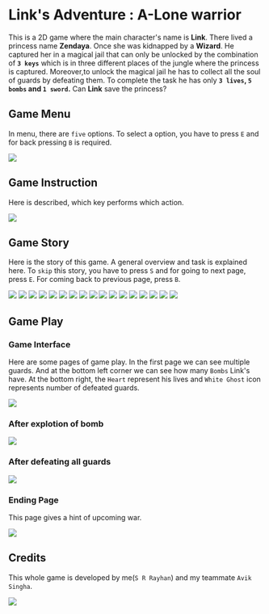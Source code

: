# Link's Adventure : A-Lone warrior

This is a 2D game where the main character's name is <b>Link</b>. There lived a princess name <b>Zendaya</b>. Once she was kidnapped by a <b>Wizard</b>. He captured her in a magical jail that can only be unlocked by the combination of <b>`3 keys`</b> which is in three different places of the jungle where the princess is captured. Moreover,to unlock the magical jail he has to collect all the soul of guards by defeating them. To complete the task he has only <b>`3 lives`, `5 bombs` and `1 sword`.</b> Can <b>Link</b> save the princess? 


## Game Menu 
In menu, there are `five` options. To select a option, you have to press `E` and for back pressing `B` is required.        

<img src="./Interface/MenuPage.png">   


## Game Instruction
Here is described, which key performs which action.         
 
<img src="./Interface/InstructionPage.png">



## Game Story

Here is the story of this game. A general overview and task is explained here. To `skip` this story, you have to press `S` and for going to next page, press `E`. For coming back to previous page, press `B`.       

<img src="./Interface/Story1.png">
<img src="./Interface/Story2.png">
<img src="./Interface/Story3.png">
<img src="./Interface/Story4.png">
<img src="./Interface/Story5.png">
<img src="./Interface/Story6.png">
<img src="./Interface/Story7.png">
<img src="./Interface/Story8.png">
<img src="./Interface/Story9.png">
<img src="./Interface/Story10.png">
<img src="./Interface/Story11.png">
<img src="./Interface/Story12.png">
<img src="./Interface/Story13.png">
<img src="./Interface/Story14.png">
<img src="./Interface/Story15.png">
<img src="./Interface/Story16.png">
<img src="./Interface/Story17.png">


## Game Play


### Game Interface     

Here are some pages of game play. In the first page we can see multiple guards. And at the bottom left corner we can see how many `Bombs` Link's have. At the bottom right, the `Heart` represent his lives and `White Ghost` icon represents number of defeated guards.        

<img src="./Interface/GamePlay1.png">

### After explotion of bomb           

<img src="./Interface/Bomb.png">    


### After defeating all guards

<img src="./Interface/GamePlay3.png">


### Ending Page

This page gives a hint of upcoming war.       

<img src="./Interface/EndingPage.png">


## Credits  

This whole game is developed by me(`S R Rayhan`) and my teammate `Avik Singha`.    

<img src="./Interface/CreditPage.png">